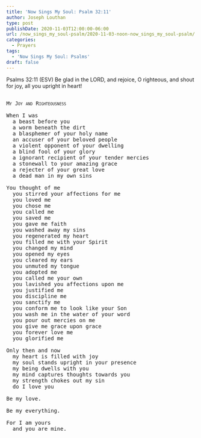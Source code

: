 ```yaml
---
title: 'Now Sings My Soul: Psalm 32:11'
author: Joseph Louthan
type: post
publishDate: 2020-11-03T12:00:00-06:00
url: /now_sings_my_soul-psalm/2020-11-03-noon-now_sings_my_soul-psalm/
categories:
  - Prayers
tags:
  - 'Now Sings My Soul: Psalms'
draft: false
---
```

Psalms 32:11 (ESV) Be glad in the LORD, and rejoice, O righteous,
and shout for joy, all you upright in heart!
<pre>
<div style="font-variant: small-caps;">
My Joy and Righteousness
</div>
When I was
  a beast before you
  a worm beneath the dirt
  a blasphemer of your holy name
  an accuser of your beloved people
  a violent opponent of your dwelling
  a blind fool of your glory
  a ignorant recipient of your tender mercies
  a stonewall to your amazing grace
  a rejecter of your great love
  a dead man in my own sins

You thought of me
  you stirred your affections for me
  you loved me
  you chose me
  you called me
  you saved me
  you gave me faith
  you washed away my sins
  you regenerated my heart
  you filled me with your Spirit
  you changed my mind
  you opened my eyes
  you cleared my ears
  you unmuted my tongue
  you adopted me
  you called me your own
  you lavished you affections upon me
  you justified me
  you discipline me
  you sanctify me
  you conform me to look like your Son
  you wash me in the water of your word
  you pour out mercies on me
  you give me grace upon grace
  you forever love me
  you glorified me

Only then and now
  my heart is filled with joy
  my soul stands upright in your presence
  my being dwells with you
  my mind captures thoughts towards you
  my strength chokes out my sin
  do I love you

Be my love.

Be my everything.

For I am yours
  and you are mine.
</pre>